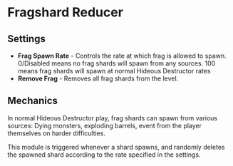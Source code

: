 # Fragshard Reducer

## Settings

* **Frag Spawn Rate** - Controls the rate at which frag is allowed to spawn. 0/Disabled means no frag shards will spawn from any sources. 100 means frag shards will spawn at normal Hideous Destructor rates
* **Remove Frag** - Removes all frag shards from the level.

## Mechanics

In normal Hideous Destructor play, frag shards can spawn from various sources: Dying monsters, exploding barrels, event from the player themselves on harder difficulties.

This module is triggered whenever a shard spawns, and randomly deletes the spawned shard according to the rate specified in the settings.
